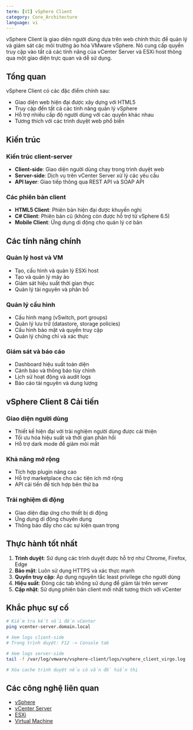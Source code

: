 ```yaml
---
term: [VI] vSphere Client
category: Core_Architecture
language: vi
---
```


vSphere Client là giao diện người dùng dựa trên web chính thức để quản lý và giám sát các môi trường ảo hóa VMware vSphere. Nó cung cấp quyền truy cập vào tất cả các tính năng của vCenter Server và ESXi host thông qua một giao diện trực quan và dễ sử dụng.

## Tổng quan

vSphere Client có các đặc điểm chính sau:
- Giao diện web hiện đại được xây dựng với HTML5
- Truy cập đến tất cả các tính năng quản lý vSphere
- Hỗ trợ nhiều cấp độ người dùng với các quyền khác nhau
- Tương thích với các trình duyệt web phổ biến

## Kiến trúc

### Kiến trúc client-server
- **Client-side**: Giao diện người dùng chạy trong trình duyệt web
- **Server-side**: Dịch vụ trên vCenter Server xử lý các yêu cầu
- **API layer**: Giao tiếp thông qua REST API và SOAP API

### Các phiên bản client
- **HTML5 Client**: Phiên bản hiện đại được khuyến nghị
- **C# Client**: Phiên bản cũ (không còn được hỗ trợ từ vSphere 6.5)
- **Mobile Client**: Ứng dụng di động cho quản lý cơ bản

## Các tính năng chính

### Quản lý host và VM
- Tạo, cấu hình và quản lý ESXi host
- Tạo và quản lý máy ảo
- Giám sát hiệu suất thời gian thực
- Quản lý tài nguyên và phân bổ

### Quản lý cấu hình
- Cấu hình mạng (vSwitch, port groups)
- Quản lý lưu trữ (datastore, storage policies)
- Cấu hình bảo mật và quyền truy cập
- Quản lý chứng chỉ và xác thực

### Giám sát và báo cáo
- Dashboard hiệu suất toàn diện
- Cảnh báo và thông báo tùy chỉnh
- Lịch sử hoạt động và audit logs
- Báo cáo tài nguyên và dung lượng

## vSphere Client 8 Cải tiến

### Giao diện người dùng
- Thiết kế hiện đại với trải nghiệm người dùng được cải thiện
- Tối ưu hóa hiệu suất và thời gian phản hồi
- Hỗ trợ dark mode để giảm mỏi mắt

### Khả năng mở rộng
- Tích hợp plugin nâng cao
- Hỗ trợ marketplace cho các tiện ích mở rộng
- API cải tiến để tích hợp bên thứ ba

### Trải nghiệm di động
- Giao diện đáp ứng cho thiết bị di động
- Ứng dụng di động chuyên dụng
- Thông báo đẩy cho các sự kiện quan trọng

## Thực hành tốt nhất

1. **Trình duyệt**: Sử dụng các trình duyệt được hỗ trợ như Chrome, Firefox, Edge
2. **Bảo mật**: Luôn sử dụng HTTPS và xác thực mạnh
3. **Quyền truy cập**: Áp dụng nguyên tắc least privilege cho người dùng
4. **Hiệu suất**: Đóng các tab không sử dụng để giảm tải trên server
5. **Cập nhật**: Sử dụng phiên bản client mới nhất tương thích với vCenter

## Khắc phục sự cố

```bash
# Kiểm tra kết nối đến vCenter
ping vcenter-server.domain.local

# Xem logs client-side
# Trong trình duyệt: F12 -> Console tab

# Xem logs server-side
tail -f /var/log/vmware/vsphere-client/logs/vsphere_client_virgo.log

# Xóa cache trình duyệt nếu có vấn đề hiển thị
```

## Các công nghệ liên quan

- [vSphere](/glossary/term/vsphere)
- [vCenter Server](/glossary/term/vcenter-server)
- [ESXi](/glossary/term/esxi)
- [Virtual Machine](/glossary/term/virtual-machine)